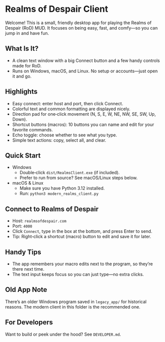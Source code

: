 # Realms of Despair Client

Welcome! This is a small, friendly desktop app for playing the Realms of Despair (RoD) MUD. It focuses on being easy, fast, and comfy—so you can jump in and have fun.

## What Is It?
- A clean text window with a big Connect button and a few handy controls made for RoD.
- Runs on Windows, macOS, and Linux. No setup or accounts—just open it and go.

## Highlights
- Easy connect: enter host and port, then click Connect.
- Colorful text and common formatting are displayed nicely.
- Direction pad for one‑click movement (N, S, E, W, NE, NW, SE, SW, Up, Down).
- Shortcut buttons (macros): 10 buttons you can name and edit for your favorite commands.
- Echo toggle: choose whether to see what you type.
- Simple text actions: copy, select all, and clear.

## Quick Start
- Windows
  - Double‑click `dist/RealmsClient.exe` (if included).
  - Prefer to run from source? See macOS/Linux steps below.
- macOS & Linux
  - Make sure you have Python 3.12 installed.
  - Run: `python3 modern_realms_client.py`

## Connect to Realms of Despair
- Host: `realmsofdespair.com`
- Port: `4000`
- Click `Connect`, type in the box at the bottom, and press Enter to send.
- Tip: Right‑click a shortcut (macro) button to edit and save it for later.

## Handy Tips
- The app remembers your macro edits next to the program, so they’re there next time.
- The text input keeps focus so you can just type—no extra clicks.

## Old App Note
There’s an older Windows program saved in `legacy_app/` for historical reasons. The modern client in this folder is the recommended one.

## For Developers
Want to build or peek under the hood? See `DEVELOPER.md`.
